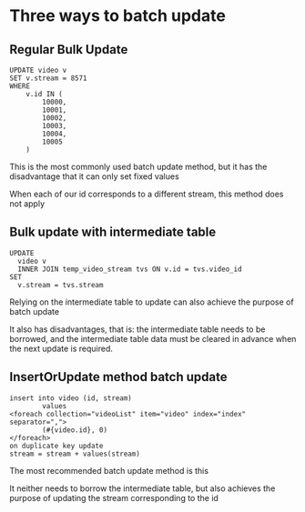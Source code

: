 # Three ways to batch update

## Regular Bulk Update

```mysql
UPDATE video v
SET v.stream = 8571
WHERE
	v.id IN (
		10000,
		10001,
		10002,
		10003,
		10004,
		10005
	)
```

This is the most commonly used batch update method, but it has the disadvantage that it can only set fixed values

When each of our id corresponds to a different stream, this method does not apply

## Bulk update with intermediate table

```mysql
UPDATE
  video v
  INNER JOIN temp_video_stream tvs ON v.id = tvs.video_id
SET
  v.stream = tvs.stream
```

Relying on the intermediate table to update can also achieve the purpose of batch update

It also has disadvantages, that is: the intermediate table needs to be borrowed, and the intermediate table data must be cleared in advance when the next update is required.


## InsertOrUpdate method batch update

```mysql
insert into video (id, stream)
        values
<foreach collection="videoList" item="video" index="index" separator=",">
		(#{video.id}, 0)
</foreach>
on duplicate key update
stream = stream + values(stream)
```

The most recommended batch update method is this

It neither needs to borrow the intermediate table, but also achieves the purpose of updating the stream corresponding to the id



